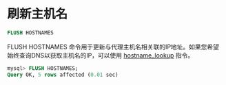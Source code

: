 # 刷新主机名

```sql
FLUSH HOSTNAMES
```

FLUSH HOSTNAMES 命令用于更新与代理主机名相关联的IP地址。如果您希望始终查询DNS以获取主机名的IP，可以使用 [hostname_lookup](../Server_settings/Searchd.md#hostname_lookup) 指令。

```sql
mysql> FLUSH HOSTNAMES;
Query OK, 5 rows affected (0.01 sec)
```

<!-- proofread -->


